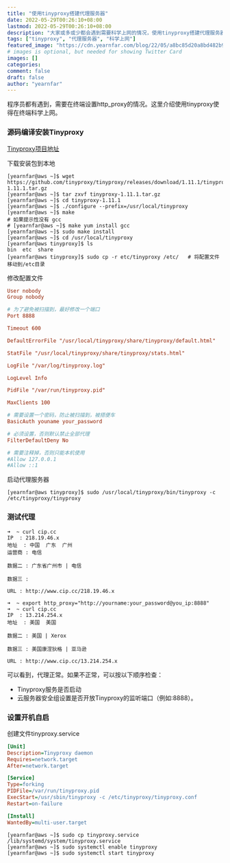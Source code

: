 ```yaml
---
title: "使用tinyproxy搭建代理服务器"
date: 2022-05-29T00:26:10+08:00
lastmod: 2022-05-29T00:26:10+08:00
description: "大家或多或少都会遇到需要科学上网的情况，使用tinyproxy搭建代理服务器，可以解决科学上网问题"
tags: ["tinyproxy", "代理服务器", "科学上网"]
featured_image: "https://cdn.yearnfar.com/blog/22/05/a8bc85d20a8bd482b9f2f973378f170b.jpg"
# images is optional, but needed for showing Twitter Card
images: []
categories:
comment: false
draft: false
author: "yearnfar"
---
```


程序员都有遇到，需要在终端设置http_proxy的情况。这里介绍使用tinyproxy使得在终端科学上网。

### 源码编译安装Tinyproxy

[Tinyproxy项目地址](https://github.com/tinyproxy/tinyproxy)

下载安装包到本地

```shell
[yearnfar@aws ~]$ wget https://github.com/tinyproxy/tinyproxy/releases/download/1.11.1/tinyproxy-1.11.1.tar.gz
[yearnfar@aws ~]$ tar zxvf tinyproxy-1.11.1.tar.gz
[yearnfar@aws ~]$ cd tinyproxy-1.11.1
[yearnfar@aws ~]$ ./configure --prefix=/usr/local/tinyproxy
[yearnfar@aws ~]$ make
# 如果提示性没有 gcc
# [yearnfar@aws ~]$ make yum install gcc
[yearnfar@aws ~]$ sudo make install
[yearnfar@aws ~]$ cd /usr/local/tinyproxy
[yearnfar@aws tinyproxy]$ ls
bin  etc  share
[yearnfar@aws tinyproxy]$ sudo cp -r etc/tinyproxy /etc/   # 将配置文件移动到/etc目录
```

修改配置文件

```ini
User nobody
Group nobody

# 为了避免被扫描到，最好修改一个端口
Port 8888   

Timeout 600

DefaultErrorFile "/usr/local/tinyproxy/share/tinyproxy/default.html"

StatFile "/usr/local/tinyproxy/share/tinyproxy/stats.html"

LogFile "/var/log/tinyproxy.log"

LogLevel Info

PidFile "/var/run/tinyproxy.pid"

MaxClients 100

# 需要设置一个密码，防止被扫描到，被搭便车
BasicAuth youname your_password

# 必须设置，否则默认禁止全部代理
FilterDefaultDeny No

# 需要注释掉，否则只能本机使用
#Allow 127.0.0.1
#Allow ::1
```

启动代理服务器

```shell
[yearnfar@aws tinyproxy]$ sudo /usr/local/tinyproxy/bin/tinyproxy -c /etc/tinyproxy/tinyproxy
```

### 测试代理

```shell
➜  ~ curl cip.cc
IP	: 218.19.46.x
地址	: 中国  广东  广州
运营商	: 电信

数据二	: 广东省广州市 | 电信

数据三	:

URL	: http://www.cip.cc/218.19.46.x

➜  ~ export http_proxy="http://yourname:your_password@you_ip:8888"
➜  ~ curl cip.cc
IP	: 13.214.254.x
地址	: 美国  美国

数据二	: 美国 | Xerox

数据三	: 美国康涅狄格 | 亚马逊

URL	: http://www.cip.cc/13.214.254.x
```

可以看到，代理正常。如果不正常，可以按以下顺序检查：

- Tinyproxy服务是否启动
- 云服务器安全组设置是否开放Tinyproxy的监听端口（例如:8888）。

### 设置开机自启

创建文件tinyproxy.service

```ini
[Unit]
Description=Tinyproxy daemon
Requires=network.target
After=network.target

[Service]
Type=forking
PIDFile=/var/run/tinyproxy.pid
ExecStart=/usr/sbin/tinyproxy -c /etc/tinyproxy/tinyproxy.conf
Restart=on-failure

[Install]
WantedBy=multi-user.target
```

```shell
[yearnfar@aws ~]$ sudo cp tinyproxy.service  /lib/systemd/system/tinyproxy.service
[yearnfar@aws ~]$ sudo systemctl enable tinyproxy
[yearnfar@aws ~]$ sudo systemctl start tinyproxy
```



